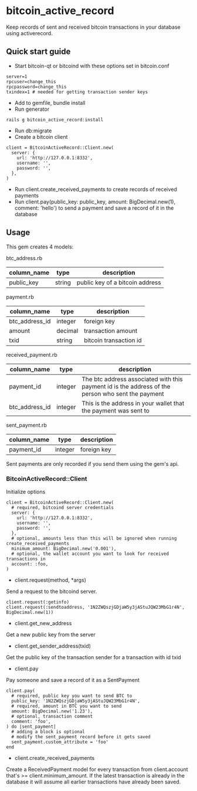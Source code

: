# bitcoin_active_record
Keep records of sent and received bitcoin transactions in your database using activerecord.  

## Quick start guide
* Start bitcoin-qt or bitcoind with these options set in bitcoin.conf
```
server=1
rpcuser=change_this
rpcpassword=change_this
txindex=1 # needed for getting transaction sender keys
```
* Add to gemfile, bundle install
* Run generator
```
rails g bitcoin_active_record:install
```
* Run db:migrate
* Create a bitcoin client
```
client = BitcoinActiveRecord::Client.new(
  server: {
    url: 'http://127.0.0.1:8332',
    username: '',
    password: '',
  },
)
```
* Run client.create_received_payments to create records of received payments
* Run client.pay(public_key: public_key, amount: BigDecimal.new(1), comment: 'hello') to send a payment and save a record of it in the database

## Usage

This gem creates 4 models:

btc_address.rb

column_name | type | description
--- | --- | ---
public_key | string | public key of a bitcoin address

payment.rb

column_name | type | description
--- | --- | ---
btc_address_id | integer | foreign key
amount | decimal | transaction amount
txid | string | bitcoin transaction id

received_payment.rb  

column_name | type | description
--- | --- | ---
payment_id | integer | The btc address associated with this payment id is the address of the person who sent the payment
btc_address_id | integer | This is the address in your wallet that the payment was sent to

sent_payment.rb  

column_name | type | description
--- | --- | ---
payment_id | integer | foreign key

Sent payments are only recorded if you send them using the gem's api.

### BitcoinActiveRecord::Client

Initialize options

```
client = BitcoinActiveRecord::Client.new(
  # required, bitcoind server credentials
  server: {
    url: 'http://127.0.0.1:8332',
    username: '',
    password: '',
  },
  # optional, amounts less than this will be ignored when running create_received_payments
  minimum_amount: BigDecimal.new('0.001'),
  # optional, the wallet account you want to look for received transactions in
  account: :foo,
)
```

* client.request(method, *args)

Send a request to the bitcoind server.  

```
client.request(:getinfo)
client.request(:sendtoaddress, '1N2ZWQszjGDjaW5y3jAStuJQW23MbG1r4N', BigDecimal.new(1))
```

* client.get_new_address

Get a new public key from the server

* client.get_sender_address(txid)

Get the public key of the transaction sender for a transaction with id txid

* client.pay

Pay someone and save a record of it as a SentPayment

```
client.pay(
  # required, public key you want to send BTC to
  public_key: '1N2ZWQszjGDjaW5y3jAStuJQW23MbG1r4N',
  # required, amount in BTC you want to send
  amount: BigDecimal.new('1.23'),
  # optional, transaction comment
  comment: 'foo',
) do |sent_payment|
  # adding a block is optional
  # modify the sent_payment record before it gets saved
  sent_payment.custom_attribute = 'foo'
end
```

* client.create_received_payments

Create a ReceivedPayment model for every transaction from client.account that's >= client.minimum_amount. If the latest transaction is already in the database it will assume all earlier transactions have already been saved.

